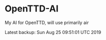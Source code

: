 # OpenTTD-AI
My AI for OpenTTD, will use primarily air

Latest backup: Sun Aug 25 09:51:01 UTC 2019
